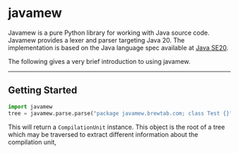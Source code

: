 # javamew
Javamew is a pure Python library for working with Java source code.
Javamew provides a lexer and parser targeting Java 20.
The implementation is based on the Java language spec available at [Java SE20](http://docs.oracle.com/javase/specs/jls/se20/html/).

The following gives a very brief introduction to using javamew.

---------------
Getting Started
---------------

```python
import javamew
tree = javamew.parse.parse("package javamew.brewtab.com; class Test {}")
```

This will return a ``CompilationUnit`` instance. This object is the root of a tree which may be traversed to extract different information about the compilation unit,
